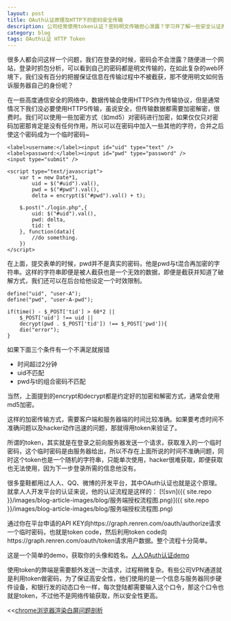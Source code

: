 ```yaml
---
layout: post
title: OAuth认证原理及HTTP下的密码安全传输
description: 公司经常使用token认证？密码明文传输担心泄露？学习并了解一些安全认证原理，做到安全有保障！
category: blog
tags: OAuth认证 HTTP Token
---
```


很多人都会问这样一个问题，我们在登录的时候，密码会不会泄露？随便进一个网站，登录时抓包分析，可以看到自己的密码都是明文传输的，在如此复杂的web环境下，我们没有百分的把握保证信息在传输过程中不被截获，那不使用明文如何告诉服务器自己的身份呢？

在一些高度通信安全的网络中，数据传输会使用HTTPS作为传输协议，但是通常情况下我们没必要使用HTTPS传输，虽说安全，但传输数据都需要加密解密，很费时。我们可以使用一些加密方式（如md5）对密码进行加密，如果仅仅只对密码加密那肯定是没有任何作用，所以可以在密码中加入一些其他的字符，合并之后使这个密码成为一个临时密码~

    <label>username:</label><input id="uid" type="text" />
    <label>password:</label><input id="pwd" type="password" />
    <input type="submit" />
    
    <script type="text/javascript">
    	var t = new Date*1,
    		uid = $("#uid").val(),
    		pwd = $("#pwd").val(),
    		delta = encrypt($("#pwd").val() + t);
    
    	$.post("./login.php",{
    		uid: $("#uid").val(),
    		pwd: delta,
    		tid: t
    	}, function(data){
    		//do something.
    	})
    </script>

在上面，提交表单的时候，pwd并不是真实的密码，他是pwd与t混合再加密的字符串。这样的字符串即便是被人截获也是一个无效的数据，即便是截获并知道了破解方式，我们还可以在后台给他设定一个时效限制。

	define("uid", "user-A");
	define("pwd", "user-A-pwd");

	if(time() - $_POST['tid'] > 60*2 ||
		$_POST['uid'] !== uid ||
		decrypt(pwd . $_POST['tid']) !== $_POST['pwd']){
		die("error");
	}

如果下面三个条件有一个不满足就报错

- 时间超过2分钟
- uid不匹配
- pwd与t的组合密码不匹配

当然，上面提到的encrypt和decrypt都是约定好的加密和解密方式，通常会使用md5加密。

这样的加密传输方式，需要客户端和服务器端的时间比较准确。如果要考虑时间不准确问题以及hacker动作迅速的问题，那就得用token来验证了。

所谓的token，其实就是在登录之前向服务器发送一个请求，获取准入的一个临时密码，这个临时密码是由服务器给出，所以不存在上面所说的时间不准确问题，同时这个token也是一个随机的字符串，只能单次使用，hacker很难获取，即便获取也无法使用，因为下一步登录所需的信息他没有。

很多童鞋都用过人人、QQ、微博的开发平台，其中OAuth认证也就是这个原理。就拿人人开发平台的认证来说，他的认证流程是这样的：
[![svn]({{ site.repo }}/images/blog-article-images/blog/服务端授权流程图.png)]({{ site.repo }}/images/blog-article-images/blog/服务端授权流程图.png)

通过你在平台申请的API KEY向https://graph.renren.com/oauth/authorize请求一个临时密码，也就是token code，然后利用token code向https://graph.renren.com/oauth/token请求用户数据。整个流程十分简单。

这是一个简单的demo，获取你的头像和姓名。[人人OAuth认证demo](http://qianduannotes.duapp.com/renren/enter.html)

使用token的弊端是需要额外发送一次请求，过程稍微复杂。有些公司VPN通道就是利用token做密码，为了保证高安全性，他们使用的是一个信息与服务器同步硬件设备，和银行发的动态口令一样，每次登陆都需要输入这个口令，那这个口令也就是token，不过他不是网络传输获取，所以安全性更高。


<div class="page-ctrl">
	<span class="page-old" title="上一篇">&lt;&lt;<a href="/white-screen-in-chrome">chrome浏览器渲染白屏问题剖析</a></span>
	<span class="page-new" title="下一篇"><a href="/principle-of-javascript-template"></a></span>
</div>
